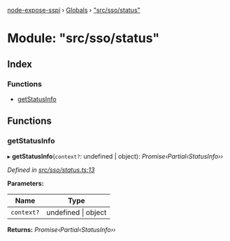 [node-expose-sspi](../README.md) › [Globals](../globals.md) › ["src/sso/status"](_src_sso_status_.md)

# Module: "src/sso/status"

## Index

### Functions

* [getStatusInfo](_src_sso_status_.md#getstatusinfo)

## Functions

###  getStatusInfo

▸ **getStatusInfo**(`context?`: undefined | object): *Promise‹Partial‹StatusInfo››*

*Defined in [src/sso/status.ts:13](https://github.com/jlguenego/node-expose-sspi/blob/7ca1305/src/sso/status.ts#L13)*

**Parameters:**

Name | Type |
------ | ------ |
`context?` | undefined &#124; object |

**Returns:** *Promise‹Partial‹StatusInfo››*
